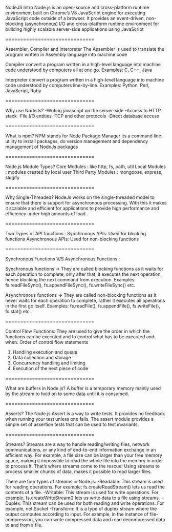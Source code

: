 NodeJS Intro
Node.js is an open-source and cross-platform runtime environment built on Chrome’s V8 JavaScript engine for executing JavaScript code outside of a browser. It provides an event-driven, non-blocking (asynchronous) I/O and cross-platform runtime environment for building highly scalable server-side applications using JavaScript

==============================

Assembler, Compiler and Interpreter
The Assembler is used to translate the program written in Assembly language into machine code

Compiler convert a program written in a high-level language into machine code understood by computers all at one go. Examples: C, C++, Java

Interpreter convert a program written in a high-level language into machine code understood by computers line-by-line. Examples: Python, Perl, JavaScript, Ruby

==============================

Why use NodeJs?
-Writing javascript on the server-side
-Access to HTTP stack
-File I/O entities
-TCP and other protocols
-Direct database access

==============================

What is npm?
NPM stands for Node Package Manager its a command line utility to install packages, do version management and dependency management of NodeJs packages

==============================

Node.js Module Types?
Core Modules : like http, fs, path, util
Local Modules : modules created by local user
Third Party Modules : mongoose, express, slugify

==============================

Why Single-Threaded?
NodeJs works on the single-threaded model to ensure that there is support for asynchronous processing. With this it makes it scalable and efficient for applications to provide high performance and efficiency under high amounts of load.

==============================

Two Types of API functions :
Synchronous APIs: Used for blocking functions
Asynchronous APIs: Used for non-blocking functions

==============================

Synchronous Functions V/S Asynchronous Functions :

Synchronous functions -> They are called blocking functions as it waits for each operation to complete, only after that, it executes the next operation, hence blocking the next command from execution. Examples: fs.readFileSync(), fs.appendFileSync(), fs.writeFileSync() etc.

Asynchronous functions -> They are called non-blocking functions as it never waits for each operation to complete, rather it executes all operations in the first go itself. Examples: fs.readFile(), fs.appendFile(), fs.writeFile(), fs.stat() etc.

==============================

Control Flow Functions: They are used to give the order in which the functions can be executed and to control what has to be executed and when.
Order of control flow statements

1. Handling execution and queue
2. Data collection and storage
3. Concurrency handling and limiting
4. Execution of the next piece of code

==============================

What are buffers in Node.js?
A buffer is a temporary memory mainly used by the stream to hold on to some data until it is consumed.

==============================

Asserts?
The Node.js Assert is a way to write tests. It provides no feedback when running your test unless one fails. The assert module provides a simple set of assertion tests that can be used to test invariants.

==============================

Streams?
Streams are a way to handle reading/writing files, network communications, or any kind of end-to-end information exchange in an efficient way. For example, a file size can be larger than your free memory space, making it impossible to read the whole file into the memory in order to process it. That’s where streams come to the rescue! Using streams to process smaller chunks of data, makes it possible to read larger files.

There are four types of streams in Node.js:
-Readable: This stream is used for reading operations. For example: fs.createReadStream() lets us read the contents of a file.
-Writable: This stream is used for write operations. For example, fs.createWriteStream() lets us write data to a file using streams.
-Duplex: This stream can be used for both reading and write operations. For example, net.Socket
-Transform: It is a type of duplex stream where the output computes according to input. For example, in the instance of file-compression, you can write compressed data and read decompressed data to and from a file.
